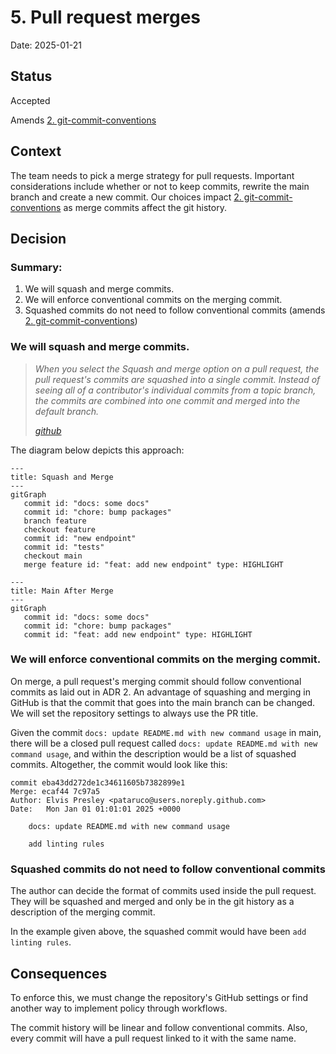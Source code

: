 # 5. Pull request merges

Date: 2025-01-21

## Status

Accepted

Amends [2. git-commit-conventions](0002-git-commit-conventions.md)

## Context

The team needs to pick a merge strategy for pull requests. Important considerations include whether or not to keep commits, rewrite the main branch and create a new commit. Our choices impact [2. git-commit-conventions](0002-git-commit-conventions.md) as merge commits affect the git history.

## Decision

### Summary:
1. We will squash and merge commits.
2. We will enforce conventional commits on the merging commit.
3. Squashed commits do not need to follow conventional commits (amends [2. git-commit-conventions](0002-git-commit-conventions.md))


### We will squash and merge commits.

> *When you select the Squash and merge option on a pull request, the pull request's commits are squashed into a single commit. Instead of seeing all of a contributor's individual commits from a topic branch, the commits are combined into one commit and merged into the default branch.*
>
> *[github](https://docs.github.com/en/pull-requests/collaborating-with-pull-requests/incorporating-changes-from-a-pull-request/about-pull-request-merges)*

The diagram below depicts this approach:

```mermaid
---
title: Squash and Merge
---
gitGraph
   commit id: "docs: some docs"
   commit id: "chore: bump packages"
   branch feature
   checkout feature
   commit id: "new endpoint"
   commit id: "tests"
   checkout main
   merge feature id: "feat: add new endpoint" type: HIGHLIGHT
```
```mermaid
---
title: Main After Merge
---
gitGraph
   commit id: "docs: some docs"
   commit id: "chore: bump packages"
   commit id: "feat: add new endpoint" type: HIGHLIGHT
```

### We will enforce conventional commits on the merging commit.

On merge, a pull request's merging commit should follow conventional commits as laid out in ADR 2. An advantage of squashing and merging in GitHub is that the commit that goes into the main branch can be changed. We will set the repository settings to always use the PR title.

Given the commit `docs: update README.md with new command usage` in main, there will be a closed pull request called `docs: update README.md with new command usage`, and within the description would be a list of squashed commits. Altogether, the commit would look like this:

```
commit eba43dd272de1c34611605b7382899e1
Merge: ecaf44 7c97a5
Author: Elvis Presley <pataruco@users.noreply.github.com>
Date:   Mon Jan 01 01:01:01 2025 +0000

    docs: update README.md with new command usage

    add linting rules
```

### Squashed commits do not need to follow conventional commits
The author can decide the format of commits used inside the pull request. They will be squashed and merged and only be in the git history as a description of the merging commit.

In the example given above, the squashed commit would have been `add linting rules`.

## Consequences

To enforce this, we must change the repository's GitHub settings or find another way to implement policy through workflows.

The commit history will be linear and follow conventional commits. Also, every commit will have a pull request linked to it with the same name.
